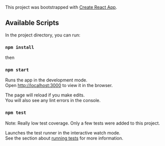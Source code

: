 This project was bootstrapped with [Create React App](https://github.com/facebook/create-react-app).

## Available Scripts

In the project directory, you can run:

### `npm install`

then 

### `npm start`

Runs the app in the development mode.<br>
Open [http://localhost:3000](http://localhost:3000) to view it in the browser.

The page will reload if you make edits.<br>
You will also see any lint errors in the console.

### `npm test`

Note: Really low test coverage. Only a few tests were added to this project.

Launches the test runner in the interactive watch mode.<br>
See the section about [running tests](https://facebook.github.io/create-react-app/docs/running-tests) for more information.

